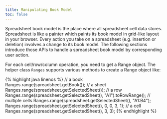 ```yaml
---
title: Manipulating Book Model
toc: false
---
```


Spreadsheet book model is the place where all spreadsheet cell data
stores. Spreadsheet is like a painter which paints its book model in
grid-like layout in your browser. Every action you take on a spreadsheet (e.g.
insertion or deletion) involves a change to its book model. The
following sections introduce those APIs to handle a spreadsheet book
model by corresponding user action.

For each cell/row/column operation, you need to get a Range object. The
helper class `Ranges` supports various methods to create a Range object
like:

{% highlight java linenos %}
// a book
Ranges.range(spreadsheet.getBook());
// a sheet
Ranges.range(spreadsheet.getSelectedSheet());
// a row
Ranges.range(spreadsheet.getSelectedSheet(), "A1").toRowRange();
// multiple cells
Ranges.range(spreadsheet.getSelectedSheet(), "A1:B4");
Ranges.range(spreadsheet.getSelectedSheet(), 0, 0, 3, 1);
// a cell
Ranges.range(spreadsheet.getSelectedSheet(),  3, 3);
{% endhighlight %}
